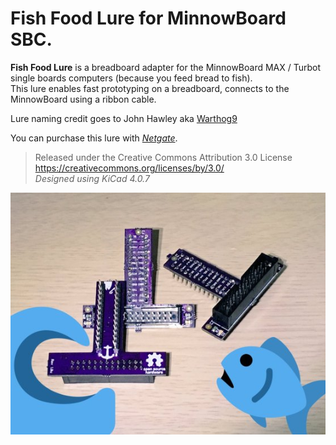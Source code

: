 # Fish Food Lure for MinnowBoard SBC.

**Fish Food Lure** is a breadboard adapter for the MinnowBoard MAX / Turbot single boards computers (because you feed bread to fish).   
This lure enables fast prototyping on a breadboard, connects to the MinnowBoard using a ribbon cable.      

Lure naming credit goes to John Hawley aka [Warthog9](https://github.com/warthog9) 

You can purchase this lure with *[Netgate](https://store.netgate.com/Lures/FishFood.aspx)*.

> Released under the Creative Commons Attribution 3.0 License     
> https://creativecommons.org/licenses/by/3.0/   
> _Designed using KiCad 4.0.7_


![Fish Food Lure](/lure.jpg)
